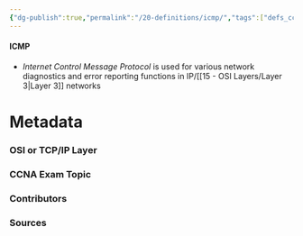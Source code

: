 ```yaml
---
{"dg-publish":true,"permalink":"/20-definitions/icmp/","tags":["defs_ccna"]}
---
```


#### ICMP
- *Internet Control Message Protocol* is used for various network diagnostics and error reporting functions in IP/[[15 - OSI Layers/Layer 3\|Layer 3]] networks

# Metadata
### OSI or TCP/IP Layer

### CCNA Exam Topic

### Contributors

### Sources


